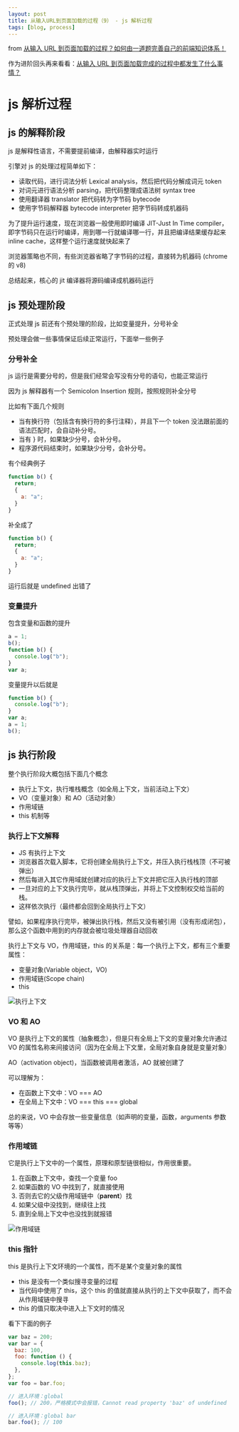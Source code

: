 ```yaml
---
layout: post
title: 从输入URL到页面加载的过程（9） - js 解析过程
tags: [blog, process]
---
```


from [从输入 URL 到页面加载的过程？如何由一道题完善自己的前端知识体系！](http://www.dailichun.com/2018/03/12/whenyouenteraurl.html)

作为进阶回头再来看看：[从输入 URL 到页面加载完成的过程中都发生了什么事情？](http://fex.baidu.com/blog/2014/05/what-happen/)

# js 解析过程

## js 的解释阶段

js 是解释性语言，不需要提前编译，由解释器实时运行

引擎对 js 的处理过程简单如下：

- 读取代码，进行词法分析 Lexical analysis，然后把代码分解成词元 token
- 对词元进行语法分析 parsing，把代码整理成语法树 syntax tree
- 使用翻译器 translator 把代码转为字节码 bytecode
- 使用字节码解释器 bytecode interpreter 把字节码转成机器码

为了提升运行速度，现在浏览器一般使用即时编译 JIT-Just In Time compiler，即字节码只在运行时编译，用到哪一行就编译哪一行，并且把编译结果缓存起来 inline cache，这样整个运行速度就快起来了

浏览器策略也不同，有些浏览器省略了字节码的过程，直接转为机器码 (chrome 的 v8)

总结起来，核心的 jit 编译器将源码编译成机器码运行

## js 预处理阶段

正式处理 js 前还有个预处理的阶段，比如变量提升，分号补全

预处理会做一些事情保证后续正常运行，下面举一些例子

### 分号补全

js 运行是需要分号的，但是我们经常会写没有分号的语句，也能正常运行

因为 js 解释器有一个 Semicolon Insertion 规则，按照规则补全分号

比如有下面几个规则

- 当有换行符（包括含有换行符的多行注释），并且下一个 token 没法跟前面的语法匹配时，会自动补分号。
- 当有 } 时，如果缺少分号，会补分号。
- 程序源代码结束时，如果缺少分号，会补分号。

有个经典例子

```js
function b() {
  return;
  {
    a: "a";
  }
}
```

补全成了

```js
function b() {
  return;
  {
    a: "a";
  }
}
```

运行后就是 undefined 出错了

### 变量提升

包含变量和函数的提升

```js
a = 1;
b();
function b() {
  console.log("b");
}
var a;
```

变量提升以后就是

```js
function b() {
  console.log("b");
}
var a;
a = 1;
b();
```

## js 执行阶段

整个执行阶段大概包括下面几个概念

- 执行上下文，执行堆栈概念（如全局上下文，当前活动上下文）
- VO（变量对象）和 AO（活动对象）
- 作用域链
- this 机制等

### 执行上下文解释

- JS 有执行上下文
- 浏览器首次载入脚本，它将创建全局执行上下文，并压入执行栈栈顶（不可被弹出）
- 然后每进入其它作用域就创建对应的执行上下文并把它压入执行栈的顶部
- 一旦对应的上下文执行完毕，就从栈顶弹出，并将上下文控制权交给当前的栈。
- 这样依次执行（最终都会回到全局执行上下文）

譬如，如果程序执行完毕，被弹出执行栈，然后又没有被引用（没有形成闭包），那么这个函数中用到的内存就会被垃圾处理器自动回收

执行上下文与 VO，作用域链，this 的关系是：每一个执行上下文，都有三个重要属性：

- 变量对象(Variable object，VO)
- 作用域链(Scope chain)
- this

![执行上下文](/images/posts/process-8.png)

### VO 和 AO

VO 是执行上下文的属性（抽象概念），但是只有全局上下文的变量对象允许通过 VO 的属性名称来间接访问（因为在全局上下文里，全局对象自身就是变量对象）

AO（activation object)，当函数被调用者激活，AO 就被创建了

可以理解为：

- 在函数上下文中：VO === AO
- 在全局上下文中：VO === this === global

总的来说，VO 中会存放一些变量信息（如声明的变量，函数，arguments 参数等等）

### 作用域链

它是执行上下文中的一个属性，原理和原型链很相似，作用很重要。

1. 在函数上下文中，查找一个变量 foo
2. 如果函数的 VO 中找到了，就直接使用
3. 否则去它的父级作用域链中（**parent**）找
4. 如果父级中没找到，继续往上找
5. 直到全局上下文中也没找到就报错

![作用域链](/images/posts/process-9.png)

### this 指针

this 是执行上下文环境的一个属性，而不是某个变量对象的属性

- this 是没有一个类似搜寻变量的过程
- 当代码中使用了 this，这个 this 的值就直接从执行的上下文中获取了，而不会从作用域链中搜寻
- this 的值只取决中进入上下文时的情况

看下下面的例子

```js
var baz = 200;
var bar = {
  baz: 100,
  foo: function () {
    console.log(this.baz);
  },
};
var foo = bar.foo;

// 进入环境：global
foo(); // 200，严格模式中会报错，Cannot read property 'baz' of undefined

// 进入环境：global bar
bar.foo(); // 100
```
